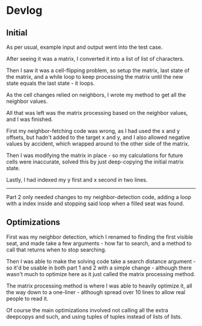 # Devlog

## Initial

As per usual, example input and output went into the test case.

After seeing it was a matrix, I converted it into a list of list of characters.

Then I saw it was a cell-flipping problem, so setup the matrix, last state of the matrix, and a while loop to keep processing the matrix until the new state equals the last state - it loops.

As the cell changes relied on neighbors, I wrote my method to get all the neighbor values.

All that was left was the matrix processing based on the neighbor values, and I was finished.

First my neighbor-fetching code was wrong, as I had used the x and y offsets, but hadn't added to the target x and y, and I also allowed negative values by accident, which wrapped around to the other side of the matrix.

Then I was modifying the matrix in place - so my calculations for future cells were inaccurate, solved this by just deep-copying the initial matrix state.

Lastly, I had indexed my y first and x second in two lines.

***

Part 2 only needed changes to my neighbor-detection code, adding a loop with a index inside and stopping said loop when a filled seat was found.

## Optimizations

First was my neighbor detection, which I renamed to finding the first visible seat, and made take a few arguments - how far to search, and a method to call that returns when to stop searching.

Then I was able to make the solving code take a search distance argument - so it'd be usable in both part 1 and 2 with a simple change - although there wasn't much to optimize here as it just called the matrix processing method.

The matrix processing method is where I was able to heavily optimize it, all the way down to a one-liner - although spread over 10 lines to allow real people to read it.

Of course the main optimizations involved not calling all the extra deepcopys and such, and using tuples of tuples instead of lists of lists.
